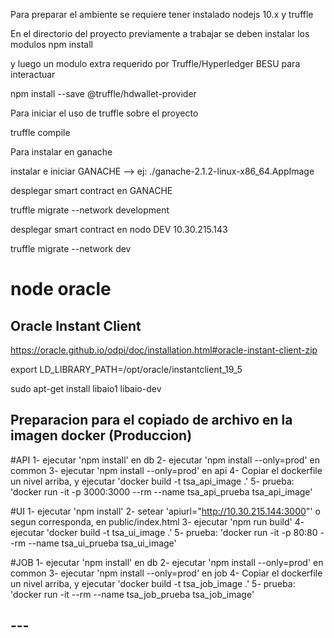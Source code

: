 Para preparar el ambiente se requiere tener instalado nodejs 10.x y truffle

En el directorio del proyecto previamente a trabajar se deben instalar los modulos 
npm install

y luego un modulo extra requerido por Truffle/Hyperledger BESU para interactuar 

npm install --save @truffle/hdwallet-provider  


Para iniciar el uso de truffle sobre el proyecto

truffle compile

Para instalar en ganache

instalar e iniciar GANACHE --> ej: ./ganache-2.1.2-linux-x86_64.AppImage

desplegar smart contract en GANACHE

truffle migrate --network development

desplegar smart contract en nodo DEV 10.30.215.143

truffle migrate --network dev


# node oracle

## Oracle Instant Client

https://oracle.github.io/odpi/doc/installation.html#oracle-instant-client-zip

export LD_LIBRARY_PATH=/opt/oracle/instantclient_19_5

sudo apt-get install libaio1 libaio-dev


## Preparacion para el copiado de archivo en la imagen docker (Produccion)

#API
1- ejecutar 'npm install' en db
2- ejecutar 'npm install --only=prod' en common
3- ejecutar 'npm install --only=prod' en api
4- Copiar el dockerfile un nivel arriba, y ejecutar 'docker build -t tsa_api_image .'
5- prueba: 'docker run -it -p 3000:3000 --rm --name tsa_api_prueba tsa_api_image'

#UI
1- ejecutar 'npm install'
2- setear 'apiurl="http://10.30.215.144:3000"' o segun corresponda, en public/index.html
3- ejecutar 'npm run build'
4- ejecutar 'docker build -t tsa_ui_image .'
5- prueba: 'docker run -it -p 80:80 --rm --name tsa_ui_prueba tsa_ui_image'

#JOB
1- ejecutar 'npm install' en db
2- ejecutar 'npm install --only=prod' en common
3- ejecutar 'npm install --only=prod' en job
4- Copiar el dockerfile un nivel arriba, y ejecutar 'docker build -t tsa_job_image .'
5- prueba: 'docker run -it --rm --name tsa_job_prueba tsa_job_image'

## ---
